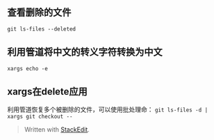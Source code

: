 ## 查看删除的文件
`git ls-files --deleted`
## 利用管道将中文的转义字符转换为中文
`xargs echo -e `
## xargs在delete应用 
利用管道恢复多个被删除的文件，可以使用批处理命：
`git ls-files -d | xargs git checkout --`

> Written with [StackEdit](https://stackedit.io/).
<!--stackedit_data:
eyJoaXN0b3J5IjpbLTEyMjc0NDA1MjRdfQ==
-->
